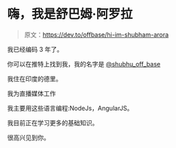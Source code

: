 # 嗨，我是舒巴姆·阿罗拉

> 原文：<https://dev.to/offbase/hi-im-shubham-arora>

我已经编码 3 年了。

你可以在推特上找到我，我的名字是 [@shubhu_off_base](https://twitter.com/shubhu_off_base)

我住在印度的德里。

我为直播媒体工作

我主要用这些语言编程:NodeJs，AngularJS。

我目前正在学习更多的基础知识。

很高兴见到你。